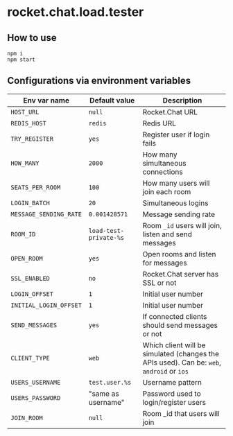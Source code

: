 # rocket.chat.load.tester

## How to use

```
npm i
npm start
```

## Configurations via environment variables

Env var name | Default value | Description
------------ | ------------- | -------------
`HOST_URL` | `null` | Rocket.Chat URL
`REDIS_HOST` | `redis` | Redis URL
`TRY_REGISTER` | `yes` | Register user if login fails
`HOW_MANY` | `2000` | How many simultaneous connections
`SEATS_PER_ROOM` | `100` | How many users will join each room
`LOGIN_BATCH` | `20` | Simultaneous logins
`MESSAGE_SENDING_RATE` | `0.001428571` | Message sending rate
`ROOM_ID` | `load-test-private-%s` | Room `_id` users will join, listen and send messages
`OPEN_ROOM` | `yes` | Open rooms and listen for messages
`SSL_ENABLED` | `no` | Rocket.Chat server has SSL or not
`LOGIN_OFFSET` | `1` | Initial user number
`INITIAL_LOGIN_OFFSET` | `1` | Initial user number
`SEND_MESSAGES` | `yes` | If connected clients should send messages or not
`CLIENT_TYPE` | `web` | Which client will be simulated (changes the APIs used). Can be: `web`, `android` or `ios`
`USERS_USERNAME` | `test.user.%s` | Username pattern
`USERS_PASSWORD` | "same as username" | Password used to login/register users
`JOIN_ROOM` | `null` | Room _id that users will join
